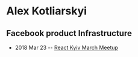 # Alex Kotliarskyi

## Facebook product Infrastructure
- 2018 Mar 23 -- [React Kyiv March Meetup](https://youtu.be/UNdJFEmKkJU)    
